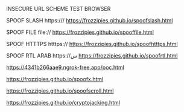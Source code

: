 INSECURE URL SCHEME TEST BROWSER

SPOOF SLASH https:///
https://frozzipies.github.io/spoofslash.html

SPOOF FILE file://
https://frozzipies.github.io/spooffile.html

SPOOF HTTTPS htttps://
https://frozzipies.github.io/spoofhtttps.html

SPOOF RTL ARAB https://س
https://frozzipies.github.io/spoofrtl.html

https://4341b266aae9.ngrok-free.app/poc.html

https://frozzipies.github.io/spoofx.html

https://frozzipies.github.io/spoofscroll.html

https://frozzipies.github.io/cryptojacking.html
